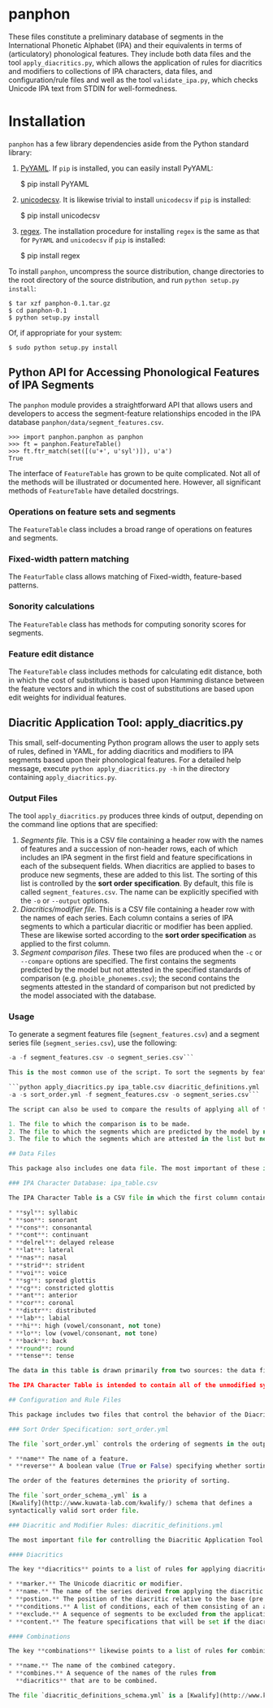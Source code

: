 # panphon

These files constitute a preliminary database of segments in the International Phonetic Alphabet (IPA) and their equivalents in terms of (articulatory) phonological features. They include both data files and the tool `apply_diacritics.py`, which allows the application of rules for diacritics and modifiers to collections of IPA characters, data files, and configuration/rule files and well as the tool `validate_ipa.py`, which checks Unicode IPA text from STDIN for well-formedness.

# Installation

`panphon` has a few library dependencies aside from the Python standard library:

1. [PyYAML](http://pyyaml.org/wiki/PyYAML). If `pip` is installed, you can easily install PyYAML:


     $ pip install PyYAML


2. [unicodecsv](https://pypi.python.org/pypi/unicodecsv/0.9.4). It is likewise trivial to install `unicodecsv` if `pip` is installed:


    $ pip install unicodecsv


3. [regex](https://pypi.python.org/pypi/regex). The installation procedure for installing `regex` is the same as that for `PyYAML` and `unicodecsv` if `pip` is installed:


    $ pip install regex

To install `panphon`, uncompress the source distribution, change directories to the root directory of the source distribution, and run `python setup.py install`:

    $ tar xzf panphon-0.1.tar.gz
    $ cd panphon-0.1
    $ python setup.py install

Of, if appropriate for your system:

    $ sudo python setup.py install

## Python API for Accessing Phonological Features of IPA Segments

The `panphon` module provides a straightforward API that allows users and developers to access the segment-feature relationships encoded in the IPA database `panphon/data/segment_features.csv`.

    >>> import panphon.panphon as panphon
    >>> ft = panphon.FeatureTable()
    >>> ft.ftr_match(set([(u'+', u'syl')]), u'a')
	True

The interface of `FeatureTable` has grown to be quite complicated. Not all of the methods will be illustrated or documented here. However, all significant methods of `FeatureTable` have detailed docstrings.

### Operations on feature sets and segments

The `FeatureTable` class includes a broad range of operations on features and segments.

### Fixed-width pattern matching

The `FeaturTable` class allows matching of Fixed-width, feature-based patterns.

### Sonority calculations

The `FeatureTable` class has methods for computing sonority scores for segments.

### Feature edit distance

The `FeatureTable` class includes methods for calculating edit distance, both in which the cost of substitutions is based upon Hamming distance between the feature vectors and in which the cost of substitutions are based upon edit weights for individual features.

## Diacritic Application Tool: apply_diacritics.py

This small, self-documenting Python program allows the user to apply sets of rules, defined in YAML, for adding diacritics and modifiers to IPA segments based upon their phonological features. For a detailed help message, execute `python apply_diacritics.py -h` in the directory containing `apply_diacritics.py`.

### Output Files

The tool `apply_diacritics.py` produces three kinds of output, depending on the command line options that are specified:

1. *Segments file.* This is a CSV file containing a header row with the names of features and a succession of non-header rows, each of which includes an IPA segment in the first field and feature specifications in each of the subsequent fields. When diacritics are applied to bases to produce new segments, these are added to this list. The sorting of this list is controlled by the **sort order specification**. By default, this file is called ```segment_features.csv```. The name can be explicitly specified with the `-o` or `--output` options.
2. *Diacritics/modifier file.* This is a CSV file containing a header row with the names of each series. Each column contains a series of IPA segments to which a particular diacritic or modifier has been applied. These are likewise sorted according to the **sort order specification** as applied to the first column.
3. *Segment comparison files.* These two files are produced when the `-c` or `--compare` options are specified. The first contains the segments predicted by the model but not attested in the specified standards of comparison (e.g. `phoible_phonemes.csv`); the second contains the segments attested in the standard of comparison but not predicted by the model associated with the database.

### Usage

To generate a segment features file (```segment_features.csv```) and a segment series file (```segment_series.csv```), use the following:

```python apply_diacritics.py ipa_table.csv diacritic_definitions.yml
-a -f segment_features.csv -o segment_series.csv```

This is the most common use of the script. To sort the segments by feature specification, include a sort order file with the `-s` or `--sort` option:

```python apply_diacritics.py ipa_table.csv diacritic_definitions.yml
-a -s sort_order.yml -f segment_features.csv -o segment_series.csv```

The script can also be used to compare the results of applying all of the diacritics/modifiers in ```diacritic_definitions.yml``` to the segments in ```ipa_table.csv``` to other lists of phonemes (e.g. from the PHOIBLE database). This is done with the `-c` or `--compare` option, which takes three arguments:

1. The file to which the comparison is to be made.
2. The file to which the segments which are predicted by the model by not attested in the list are to be written.
3. The file to which the segments which are attested in the list but not predicted by the model are to be written.

## Data Files

This package also includes one data file. The most important of these is ipa_table.csv, a CSV table of IPA characters with definitions in terms of phonological features.

### IPA Character Database: ipa_table.csv

The IPA Character Table is a CSV file in which the first column contains an IPA segment and each subsequent column contains a phonological feature, coded as +, -, or 0. The features are as follows:

* **syl**: syllabic
* **son**: sonorant
* **cons**: consonantal
* **cont**: continuant
* **delrel**: delayed release
* **lat**: lateral
* **nas**: nasal
* **strid**: strident
* **voi**: voice
* **sg**: spread glottis
* **cg**: constricted glottis
* **ant**: anterior
* **cor**: coronal
* **distr**: distributed
* **lab**: labial
* **hi**: high (vowel/consonant, not tone)
* **lo**: low (vowel/consonant, not tone)
* **back**: back
* **round**: round
* **tense**: tense

The data in this table is drawn primarily from two sources: the data files for [HsSPE](https://github.com/dmort27/HsSPE) and Bruce Hayes's [feature spreadsheet](http://www.linguistics.ucla.edu/people/hayes/IP/#features).

The IPA Character Table is intended to contain all of the unmodified symbols in IPA, as well as all common affricates and dually-articulated segments. It is meant to be augmented by the rule-driven application of diacritics and modifiers.

## Configuration and Rule Files

This package includes two files that control the behavior of the Diacritic Application Tool. These are intended to be edited by the end user. Both are written in [YAML](http://www.yaml.org/), a human-readable and editable data serialization standard.

### Sort Order Specification: sort_order.yml

The file `sort_order.yml` controls the ordering of segments in the output of the Diacritic Application Tool. It is a sequence of maps, each with two fields:

* **name** The name of a feature.
* **reverse** A boolean value (True or False) specifying whether sorting on the named feature will be reversed or not.

The order of the features determines the priority of sorting.

The file `sort_order_schema_.yml` is a
[Kwalify](http://www.kuwata-lab.com/kwalify/) schema that defines a
syntactically valid sort order file.

### Diacritic and Modifier Rules: diacritic_definitions.yml

The most important file for controlling the Diacritic Application Tool is `diacritic_definitions.yml`, a list of rules for applying diacritics and modifiers to IPA segments based on their phonological features. It has two sections, **diacritics** and **combinations**. Each of these is the key to an item in the top-level map.

#### Diacritics

The key **diacritics** points to a list of rules for applying diacritics/modifiers to bases. Each rule is a map with the following fields:

* **marker.** The Unicode diacritic or modifier.
* **name.** The name of the series derived from applying the diacritic or modifier.
* **postion.** The position of the diacritic relative to the base (pre or post).
* **conditions.** A list of conditions, each of them consisting of an associative array of feature specifications, under which the diacritic or modifier will be applied to a base.
* **exclude.** A sequence of segments to be excluded from the application of the diacritic/modifier even if they match the conditions.
* **content.** The feature specifications that will be set if the diacritic or modifier is applied, given as a map of feature specifications.

#### Combinations

The key **combinations** likewise points to a list of rules for combining the rules in **diacritics**. These rules are very simple, and include only the following fields:

* **name.** The name of the combined category.
* **combines.** A sequence of the names of the rules from
  **diacritics** that are to be combined.

The file `diacritic_definitions_schema.yml` is a [Kwalify](http://www.kuwata-lab.com/kwalify/) schema that defines a syntactically valid diacritics definition file.
